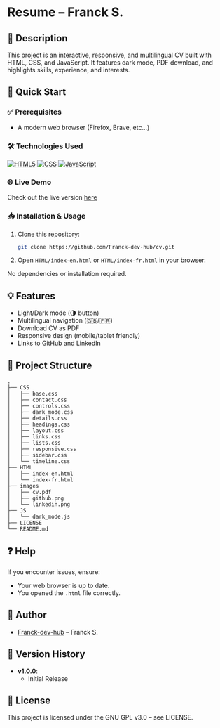 # Resume – Franck S.
## 📌 Description
This project is an interactive, responsive, and multilingual CV built with HTML, CSS, and JavaScript. It features dark mode, PDF download, and highlights skills, experience, and interests.

## 🚀 Quick Start
### ✅ Prerequisites
- A modern web browser (Firefox, Brave, etc...)

### 🛠️ Technologies Used
[![HTML5](https://img.shields.io/badge/HTML5-E34F26?style=for-the-badge&logo=html5&logoColor=white)](#)
[![CSS](https://img.shields.io/badge/CSS3-1572B6?logo=css3&logoColor=white)](#)
[![JavaScript](https://img.shields.io/badge/JavaScript-F7DF1E?logo=javascript&logoColor=black)](#)

### 🌐 Live Demo
Check out the live version [here](https://franck-dev-hub.github.io/web-resume/)

### 📥 Installation & Usage
1. Clone this repository:
   ```sh
   git clone https://github.com/Franck-dev-hub/cv.git
   ```
2. Open `HTML/index-en.html` or `HTML/index-fr.html` in your browser.

No dependencies or installation required.

## 💡 Features
- Light/Dark mode (🌗 button)
- Multilingual navigation (🇬🇧/🇫🇷)
- Download CV as PDF
- Responsive design (mobile/tablet friendly)
- Links to GitHub and LinkedIn

## 📁 Project Structure
```
.
├── CSS
│   ├── base.css
│   ├── contact.css
│   ├── controls.css
│   ├── dark_mode.css
│   ├── details.css
│   ├── headings.css
│   ├── layout.css
│   ├── links.css
│   ├── lists.css
│   ├── responsive.css
│   ├── sidebar.css
│   └── timeline.css
├── HTML
│   ├── index-en.html
│   └── index-fr.html
├── images
│   ├── cv.pdf
│   ├── github.png
│   └── linkedin.png
├── JS
│   └── dark_mode.js
├── LICENSE
└── README.md
```

## ❓ Help
If you encounter issues, ensure:
- Your web browser is up to date.
- You opened the `.html` file correctly.

## 👤 Author
- [Franck-dev-hub](https://github.com/Franck-dev-hub) – Franck S.

## 📝 Version History
- **v1.0.0**:
    - Initial Release

## 📜 License
This project is licensed under the GNU GPL v3.0 – see LICENSE.
